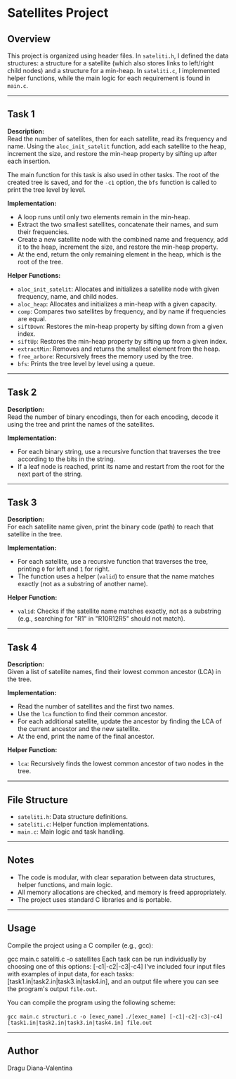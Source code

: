 # Satellites Project

## Overview

This project is organized using header files. In `sateliti.h`, I defined the data structures: a structure for a satellite (which also stores links to left/right child nodes) and a structure for a min-heap. In `sateliti.c`, I implemented helper functions, while the main logic for each requirement is found in `main.c`.

---

## Task 1

**Description:**  
Read the number of satellites, then for each satellite, read its frequency and name. Using the `aloc_init_satelit` function, add each satellite to the heap, increment the size, and restore the min-heap property by sifting up after each insertion.

The main function for this task is also used in other tasks. The root of the created tree is saved, and for the `-c1` option, the `bfs` function is called to print the tree level by level.

**Implementation:**  
- A loop runs until only two elements remain in the min-heap.
- Extract the two smallest satellites, concatenate their names, and sum their frequencies.
- Create a new satellite node with the combined name and frequency, add it to the heap, increment the size, and restore the min-heap property.
- At the end, return the only remaining element in the heap, which is the root of the tree.

**Helper Functions:**
- `aloc_init_satelit`: Allocates and initializes a satellite node with given frequency, name, and child nodes.
- `aloc_heap`: Allocates and initializes a min-heap with a given capacity.
- `comp`: Compares two satellites by frequency, and by name if frequencies are equal.
- `siftDown`: Restores the min-heap property by sifting down from a given index.
- `siftUp`: Restores the min-heap property by sifting up from a given index.
- `extractMin`: Removes and returns the smallest element from the heap.
- `free_arbore`: Recursively frees the memory used by the tree.
- `bfs`: Prints the tree level by level using a queue.

---

## Task 2

**Description:**  
Read the number of binary encodings, then for each encoding, decode it using the tree and print the names of the satellites.

**Implementation:**  
- For each binary string, use a recursive function that traverses the tree according to the bits in the string.
- If a leaf node is reached, print its name and restart from the root for the next part of the string.

---

## Task 3

**Description:**  
For each satellite name given, print the binary code (path) to reach that satellite in the tree.

**Implementation:**  
- For each satellite, use a recursive function that traverses the tree, printing `0` for left and `1` for right.
- The function uses a helper (`valid`) to ensure that the name matches exactly (not as a substring of another name).

**Helper Function:**
- `valid`: Checks if the satellite name matches exactly, not as a substring (e.g., searching for "R1" in "R10R12R5" should not match).

---

## Task 4

**Description:**  
Given a list of satellite names, find their lowest common ancestor (LCA) in the tree.

**Implementation:**  
- Read the number of satellites and the first two names.
- Use the `lca` function to find their common ancestor.
- For each additional satellite, update the ancestor by finding the LCA of the current ancestor and the new satellite.
- At the end, print the name of the final ancestor.

**Helper Function:**
- `lca`: Recursively finds the lowest common ancestor of two nodes in the tree.

---

## File Structure

- `sateliti.h`: Data structure definitions.
- `sateliti.c`: Helper function implementations.
- `main.c`: Main logic and task handling.

---

## Notes

- The code is modular, with clear separation between data structures, helper functions, and main logic.
- All memory allocations are checked, and memory is freed appropriately.
- The project uses standard C libraries and is portable.

---

## Usage

Compile the project using a C compiler (e.g., gcc):

gcc main.c sateliti.c -o satellites
Each task can be run individually by choosing one of this options: [-c1|-c2|-c3|-c4]
I've included four input files with examples of input data, for each tasks: [task1.in|task2.in|task3.in|task4.in],
and an output file where you can see the program's output `file.out`.

You can compile the program using the following scheme:

`gcc main.c structuri.c -o [exec_name]`
`./[exec_name] [-c1|-c2|-c3|-c4] [task1.in|task2.in|task3.in|task4.in] file.out`

---

## Author
Dragu Diana-Valentina
